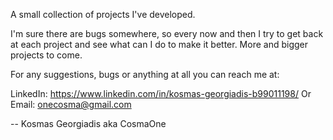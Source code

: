 A small collection of projects I've developed.

I'm sure there are bugs somewhere, so every now and then I try to get back at each project and see what can I do to make it better.
More and bigger projects to come.

For any suggestions, bugs or anything at all you can reach me at: 

LinkedIn: https://www.linkedin.com/in/kosmas-georgiadis-b99011198/
Or
Email: onecosma@gmail.com

-- Kosmas Georgiadis aka CosmaOne
